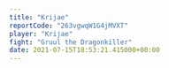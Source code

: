```yaml
---
title: "Krijae"
reportCode: "263vgwqW1G4jMVXT"
player: "Krijae"
fight: "Gruul the Dragonkiller"
date: 2021-07-15T18:53:21.415000+00:00
---
```

